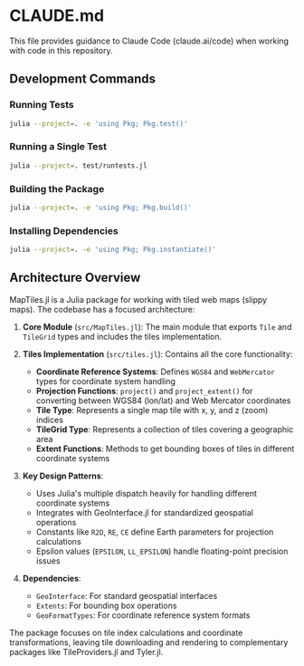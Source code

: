 # CLAUDE.md

This file provides guidance to Claude Code (claude.ai/code) when working with code in this repository.

## Development Commands

### Running Tests
```bash
julia --project=. -e 'using Pkg; Pkg.test()'
```

### Running a Single Test
```bash
julia --project=. test/runtests.jl
```

### Building the Package
```bash
julia --project=. -e 'using Pkg; Pkg.build()'
```

### Installing Dependencies
```bash
julia --project=. -e 'using Pkg; Pkg.instantiate()'
```

## Architecture Overview

MapTiles.jl is a Julia package for working with tiled web maps (slippy maps). The codebase has a focused architecture:

1. **Core Module** (`src/MapTiles.jl`): The main module that exports `Tile` and `TileGrid` types and includes the tiles implementation.

2. **Tiles Implementation** (`src/tiles.jl`): Contains all the core functionality:
   - **Coordinate Reference Systems**: Defines `WGS84` and `WebMercator` types for coordinate system handling
   - **Projection Functions**: `project()` and `project_extent()` for converting between WGS84 (lon/lat) and Web Mercator coordinates
   - **Tile Type**: Represents a single map tile with x, y, and z (zoom) indices
   - **TileGrid Type**: Represents a collection of tiles covering a geographic area
   - **Extent Functions**: Methods to get bounding boxes of tiles in different coordinate systems

3. **Key Design Patterns**:
   - Uses Julia's multiple dispatch heavily for handling different coordinate systems
   - Integrates with GeoInterface.jl for standardized geospatial operations
   - Constants like `R2D`, `RE`, `CE` define Earth parameters for projection calculations
   - Epsilon values (`EPSILON`, `LL_EPSILON`) handle floating-point precision issues

4. **Dependencies**:
   - `GeoInterface`: For standard geospatial interfaces
   - `Extents`: For bounding box operations
   - `GeoFormatTypes`: For coordinate reference system formats

The package focuses on tile index calculations and coordinate transformations, leaving tile downloading and rendering to complementary packages like TileProviders.jl and Tyler.jl.